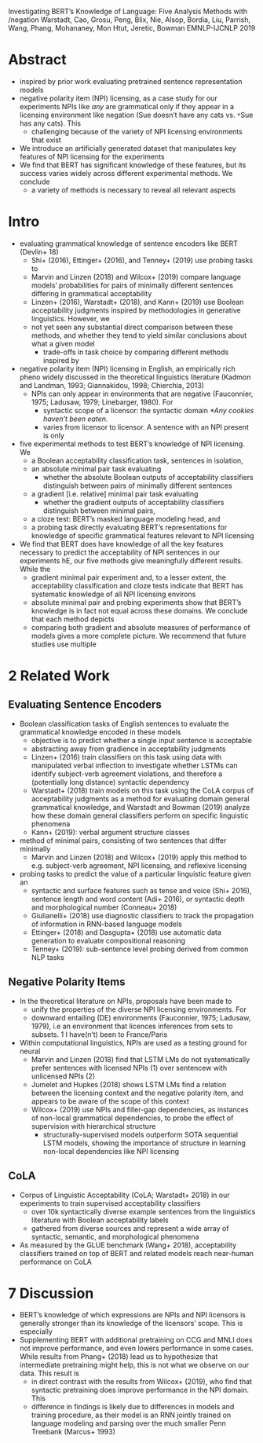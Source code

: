 Investigating BERT’s Knowledge of Language: Five Analysis Methods with /negation
Warstadt, Cao, Grosu, Peng, Blix, Nie, Alsop, Bordia, Liu, Parrish, Wang, Phang,
  Mohananey, Mon Htut, Jeretic, Bowman
EMNLP-IJCNLP 2019

# Abstract

* inspired by prior work evaluating pretrained sentence representation models
* negative polarity item (NPI) licensing, as a case study for our experiments
  NPIs like _any_ are grammatical only if they appear in a licensing environment
  like negation (Sue doesn’t have any cats vs.  `*`Sue has any cats). This
  * challenging because of the variety of NPI licensing environments that exist
* We introduce an artificially generated dataset that manipulates key features
  of NPI licensing for the experiments
* We find that BERT has significant knowledge of these features, but
  its success varies widely across different experimental methods. We conclude
  * a variety of methods is necessary to reveal all relevant aspects

# Intro

* evaluating grammatical knowledge of sentence encoders like BERT (Devlin+ 18)
  * Shi+ (2016), Ettinger+ (2016), and Tenney+ (2019) use probing tasks to
  * Marvin and Linzen (2018) and Wilcox+ (2019) compare language models’
    probabilities for pairs of minimally different sentences differing in
    grammatical acceptability
  * Linzen+ (2016), Warstadt+ (2018), and Kann+ (2019) use Boolean acceptability
    judgments inspired by methodologies in generative linguistics. However, we
  * not yet seen any substantial direct comparison between these methods,
    and whether they tend to yield similar conclusions about what a given model
    * trade-offs in task choice by comparing different methods inspired by
* negative polarity item (NPI) licensing in English, an empirically rich pheno
  widely discussed in the theoretical linguistics literature
  (Kadmon and Landman, 1993; Giannakidou, 1998; Chierchia, 2013)
  * NPIs can only appear in environments that are negative
    (Fauconnier, 1975; Ladusaw, 1979; Linebarger, 1980). For
    * syntactic scope of a licensor: the syntactic domain
    _*Any cookies haven’t been eaten._
    * varies from licensor to licensor. A sentence with an NPI present is only
* five experimental methods to test BERT’s knowledge of NPI licensing. We
  * a Boolean acceptability classification task, sentences in isolation,
  * an absolute minimal pair task evaluating
    * whether the absolute Boolean outputs of acceptability classifiers
      distinguish between pairs of minimally different sentences
  * a gradient [i.e. relative] minimal pair task evaluating
    * whether the gradient outputs of acceptability classifiers distinguish
      between minimal pairs,
  * a cloze test: BERT’s masked language modeling head, and
  * a probing task directly evaluating BERT’s representations for knowledge of
    specific grammatical features relevant to NPI licensing
* We find that BERT does have knowledge of all the key features necessary to
  predict the acceptability of NPI sentences in our experiments
  hE, our five methods give meaningfully different results. While the
  * gradient minimal pair experiment
    and, to a lesser extent, the acceptability classification and cloze tests
    indicate that BERT has systematic knowledge of all NPI licensing environs
  * absolute minimal pair and probing experiments show that BERT’s knowledge is
    in fact not equal across these domains. We conclude that each method depicts
  * comparing both gradient and absolute measures of performance of models gives
    a more complete picture. We recommend that future studies use multiple

# 2 Related Work

## Evaluating Sentence Encoders

* Boolean classification tasks of English sentences to evaluate the
  grammatical knowledge encoded in these models
  * objective is to predict whether a single input sentence is acceptable
  * abstracting away from gradience in acceptability judgments
  * Linzen+ (2016) train classifiers on this task
    using data with manipulated verbal inflection to
    investigate whether LSTMs can identify subject-verb agreement violations,
    and therefore a (potentially long distance) syntactic dependency
  * Warstadt+ (2018) train models on this task using the CoLA corpus of
    acceptability judgments as a method for evaluating domain general
    grammatical knowledge, and Warstadt and Bowman (2019) analyze how these
    domain general classifiers perform on specific linguistic phenomena
  * Kann+ (2019): verbal argument structure classes
* method of minimal pairs, consisting of two sentences that differ minimally
  * Marvin and Linzen (2018) and Wilcox+ (2019) apply this method to
    e.g. subject-verb agreement, NPI licensing, and reflexive licensing
* probing tasks to predict the value of a particular linguistic feature given an
  * syntactic and surface features such as tense and voice (Shi+ 2016),
    sentence length and word content (Adi+ 2016), or
    syntactic depth and morphological number (Conneau+ 2018)
  * Giulianelli+ (2018) use diagnostic classifiers to track the propagation of
    information in RNN-based language models
  * Ettinger+ (2018) and Dasgupta+ (2018) use automatic data generation to
    evaluate compositional reasoning
  * Tenney+ (2019): sub-sentence level probing derived from common NLP tasks

## Negative Polarity Items

* In the theoretical literature on NPIs, proposals have been made to
  * unify the properties of the diverse NPI licensing environments.  For
  * downward entailing (DE) environments (Fauconnier, 1975; Ladusaw, 1979), i.e
    an environment that licences inferences from sets to subsets. 1
    I have(n’t) been to France/Paris
* Within computational linguistics, NPIs are used as a testing ground for neural
  * Marvin and Linzen (2018) find that LSTM LMs do not systematically prefer
    sentences with licensed NPIs (1) over sentencew with unlicensed NPIs (2)
  * Jumelet and Hupkes (2018) shows LSTM LMs find a relation between the
    licensing context and the negative polarity item, and appears to be aware of
    the scope of this context
  * Wilcox+ (2019) use NPIs and filler-gap dependencies, as instances of
    non-local grammatical dependencies, to probe the effect of supervision with
    hierarchical structure
    * structurally-supervised models outperform SOTA sequential LSTM models,
      showing the importance of structure in learning non-local dependencies
      like NPI licensing

## CoLA

* Corpus of Linguistic Acceptability (CoLA; Warstadt+ 2018) in our experiments
  to train supervised acceptability classifiers
  * over 10k syntactically diverse example sentences
    from the linguistics literature with Boolean acceptability labels
  * gathered from diverse sources and represent a wide array of syntactic,
    semantic, and morphological phenomena
* As measured by the GLUE benchmark (Wang+ 2018),
  acceptability classifiers trained on top of BERT and related models reach
  near-human performance on CoLA

# 7 Discussion

* BERT’s knowledge of which expressions are NPIs and NPI licensors is generally
  stronger than its knowledge of the licensors’ scope. This is especially
* Supplementing BERT with additional pretraining on CCG and MNLI does not
  improve performance, and even lowers performance in some cases. While results
  from Phang+ (2018) lead us to hypothesize that intermediate pretraining might
  help, this is not what we observe on our data. This result is
  * in direct contrast with the results from Wilcox+ (2019), who find that
    syntactic pretraining does improve performance in the NPI domain. This
  * difference in findings is likely due to differences in models and training
    procedure, as their model is an RNN jointly trained on language modeling and
    parsing over the much smaller Penn Treebank (Marcus+ 1993)

